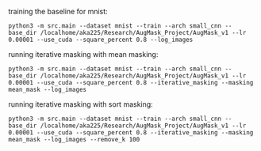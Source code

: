 training the baseline for mnist:
```
python3 -m src.main --dataset mnist --train --arch small_cnn --base_dir /localhome/aka225/Research/AugMask_Project/AugMask_v1 --lr 0.00001 --use_cuda --square_percent 0.8 --log_images
```

running iterative masking with mean masking:

```
python3 -m src.main --dataset mnist --train --arch small_cnn --base_dir /localhome/aka225/Research/AugMask_Project/AugMask_v1 --lr 0.00001 --use_cuda --square_percent 0.8 --iterative_masking --masking mean_mask --log_images
```

running iterative masking with sort masking:

```
python3 -m src.main --dataset mnist --train --arch small_cnn --base_dir /localhome/aka225/Research/AugMask_Project/AugMask_v1 --lr 0.00001 --use_cuda --square_percent 0.8 --iterative_masking --masking mean_mask --log_images --remove_k 100
```